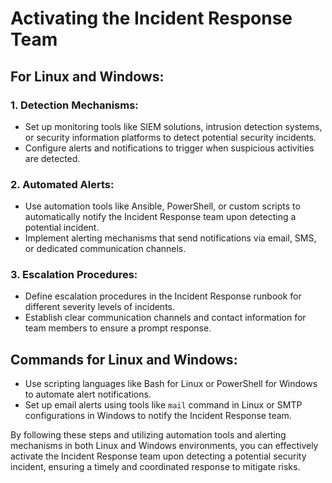 # Activating the Incident Response Team

## For Linux and Windows:

### 1. Detection Mechanisms:
- Set up monitoring tools like SIEM solutions, intrusion detection systems, or security information platforms to detect potential security incidents.
- Configure alerts and notifications to trigger when suspicious activities are detected.

### 2. Automated Alerts:
- Use automation tools like Ansible, PowerShell, or custom scripts to automatically notify the Incident Response team upon detecting a potential incident.
- Implement alerting mechanisms that send notifications via email, SMS, or dedicated communication channels.

### 3. Escalation Procedures:
- Define escalation procedures in the Incident Response runbook for different severity levels of incidents.
- Establish clear communication channels and contact information for team members to ensure a prompt response.

## Commands for Linux and Windows:
- Use scripting languages like Bash for Linux or PowerShell for Windows to automate alert notifications.
- Set up email alerts using tools like `mail` command in Linux or SMTP configurations in Windows to notify the Incident Response team.

By following these steps and utilizing automation tools and alerting mechanisms in both Linux and Windows environments, you can effectively activate the Incident Response team upon detecting a potential security incident, ensuring a timely and coordinated response to mitigate risks.
